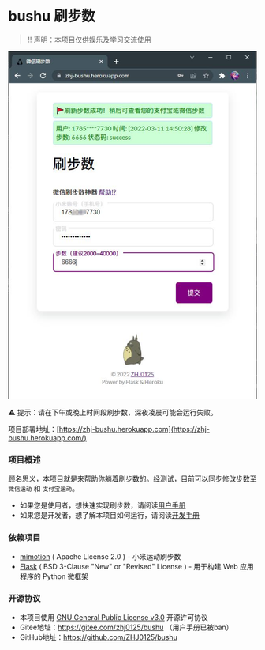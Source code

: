 # bushu 刷步数

> ‼ 声明：本项目仅供娱乐及学习交流使用

![show](docs/show.jpg)

⚠ 提示：请在下午或晚上时间段刷步数，深夜凌晨可能会运行失败。

项目部署地址：[https://zhj-bushu.herokuapp.com](https://zhj-bushu.herokuapp.com/)

### 项目概述

顾名思义，本项目就是来帮助你躺着刷步数的。经测试，目前可以同步修改步数至 `微信运动` 和 `支付宝运动`。

* 如果您是使用者，想快速实现刷步数，请阅读[用户手册](docs/UserManual.md)
* 如果您是开发者，想了解本项目如何运行，请阅读[开发手册](docs/DevManual.md)

### 依赖项目

* [mimotion](https://github.com/577fkj/mimotion) ( Apache License 2.0 ) - 小米运动刷步数
* [Flask](https://github.com/pallets/flask) ( BSD 3-Clause "New" or "Revised" License ) - 用于构建 Web 应用程序的 Python 微框架

### 开源协议

* 本项目使用 [GNU General Public License v3.0](https://github.com/ZHJ0125/bushu/blob/main/LICENSE) 开源许可协议
* Gitee地址：https://gitee.com/zhj0125/bushu （用户手册已被ban）
* GitHub地址：https://github.com/ZHJ0125/bushu
